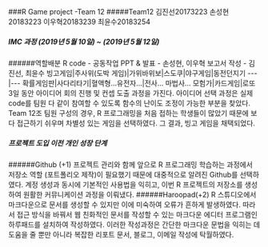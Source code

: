 ###R Game project -Team 12 
#####Team12 
김진선20173223
손성현20183223
이우혁20183239
최윤수20183254
##### IMC 과정 (2019년 5월 10일) ~ (2019년 5월 12일)
######역할배분
R code - 공동작업
PPT & 발표 - 손성현, 이우혁 
보고서 작성 - 김진선, 최윤수
빙고게임|주사위(도박 게임)|가위바위보|스도쿠|야구게임|동전던지기
---|---
확률게임판|사다리타기|혈액형...유전자...|전사... 마법사... 모험가|카드게임|로또
3일 동안 아이디어 회의 진행 및 컨셉 도출 과정을 가진다. 아이디어 선택 과정은 실제 code를 팀원 다 같이 참여할 수 있도록 함수의 난이도 조정이 가능한 부분을 찾았다. Team 12조 팀원 구성의 경우, R 프로그래밍을 처음 접하는 학생들이 많았기 때문에 보다 접근하기 쉬우며 차별성 있는 게임을 선택하였다. 그 결과, 빙고 게임을 채택되었다.
##### 프로젝트 도입 이전 개인 성장 단계
######Github (+1)
프로젝트 관리와 함께 앞으로 R 프로그래밍 학습하는 과정에서 저장소 역할 (포트폴리오 제작)이 필요했기 때문에 대중적으로 알려진 Github를 선택하였다. 계정 생성과 동시에 기본적인 사용법을 익히고, 이번 R 프로젝트의 저장소를 생성하여 원활한 커뮤니케이션 과정을 이뤄냈다.
######Haroopad(+2)
R 스튜디오에서 마크다운으로 문서를 생성할 수 있지만 이에 미숙하여 오류가 흔하게 발생하였다. 따라서 접근 방식을 바꿔서 웹 친화적인 문서를 작성할 수 있는 마크다운 에디터 프로그램인 하루패드를 설치하여 작성하였다. 이러한 작성과정은 간단한 마크다운 문법을 익히는 데 도움을 줄 뿐만 아니라 복잡한 리포트 문서, 블로그, 이메일 작성에 탁월하였다.
